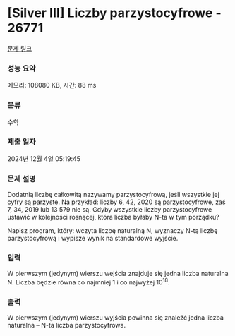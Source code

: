 # [Silver III] Liczby parzystocyfrowe - 26771 

[문제 링크](https://www.acmicpc.net/problem/26771) 

### 성능 요약

메모리: 108080 KB, 시간: 88 ms

### 분류

수학

### 제출 일자

2024년 12월 4일 05:19:45

### 문제 설명

<p>Dodatnią liczbę całkowitą nazywamy parzystocyfrową, jeśli wszystkie jej cyfry są parzyste. Na przykład: liczby 6, 42, 2020 są parzystocyfrowe, zaś 7, 34, 2019 lub 13 579 nie są. Gdyby wszystkie liczby parzystocyfrowe ustawić w kolejności rosnącej, która liczba byłaby N-ta w tym porządku?</p>

<p>Napisz program, który: wczyta liczbę naturalną N, wyznaczy N-tą liczbę parzystocyfrową i wypisze wynik na standardowe wyjście.</p>

### 입력 

 <p>W pierwszym (jedynym) wierszu wejścia znajduje się jedna liczba naturalna N. Liczba będzie równa co najmniej 1 i co najwyżej 10<sup>18</sup>.</p>

### 출력 

 <p>W pierwszym (jedynym) wierszu wyjścia powinna się znaleźć jedna liczba naturalna – N-ta liczba parzystocyfrowa.</p>

